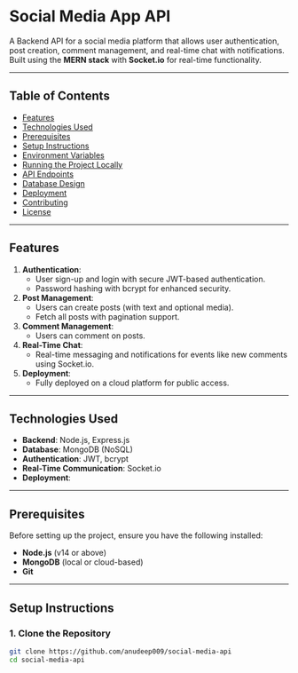# Social Media App API

A Backend API for a social media platform that allows user authentication, post creation, comment management, and real-time chat with notifications. Built using the **MERN stack** with **Socket.io** for real-time functionality.

---

## Table of Contents
- [Features](#features)
- [Technologies Used](#technologies-used)
- [Prerequisites](#prerequisites)
- [Setup Instructions](#setup-instructions)
- [Environment Variables](#environment-variables)
- [Running the Project Locally](#running-the-project-locally)
- [API Endpoints](#api-endpoints)
- [Database Design](#database-design)
- [Deployment](#deployment)
- [Contributing](#contributing)
- [License](#license)

---

## Features
1. **Authentication**: 
   - User sign-up and login with secure JWT-based authentication.
   - Password hashing with bcrypt for enhanced security.
2. **Post Management**:
   - Users can create posts (with text and optional media).
   - Fetch all posts with pagination support.
3. **Comment Management**:
   - Users can comment on posts.
4. **Real-Time Chat**:
   - Real-time messaging and notifications for events like new comments using Socket.io.
5. **Deployment**:
   - Fully deployed on a cloud platform for public access.

---

## Technologies Used
- **Backend**: Node.js, Express.js
- **Database**: MongoDB (NoSQL)
- **Authentication**: JWT, bcrypt
- **Real-Time Communication**: Socket.io
- **Deployment**: 

---

## Prerequisites
Before setting up the project, ensure you have the following installed:
- **Node.js** (v14 or above)
- **MongoDB** (local or cloud-based)
- **Git**

---

## Setup Instructions

### 1. Clone the Repository
```bash
git clone https://github.com/anudeep009/social-media-api
cd social-media-api
